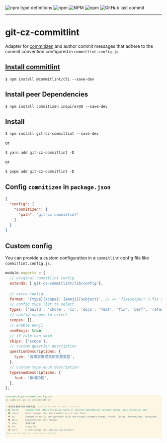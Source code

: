![npm type definitions](https://img.shields.io/npm/types/git-cz-commitlint)
![npm](https://img.shields.io/npm/v/git-cz-commitlint)
![NPM](https://img.shields.io/npm/l/git-cz-commitlint)
![npm](https://img.shields.io/npm/dw/git-cz-commitlint)
![GitHub last commit](https://img.shields.io/github/last-commit/yantaolu/git-cz-commitlint)

---

# git-cz-commitlint

Adapter for [commitizen](http://commitizen.github.io/cz-cli/) and author commit messages that adhere to the commit convention configured in `commitlint.config.js`.

## [Install commitlint](https://commitlint.js.org/#/guides-local-setup)

```
$ npm install @commitlint/cli --save-dev
```

## Install peer Dependencies

```
$ npm install commitizen inquirer@8 --save-dev
```

## Install

```
$ npm install git-cz-commitlint --save-dev
```

or

```
$ yarn add git-cz-commitlint -D
```

or

```
$ pnpm add git-cz-commitlint -D
```

## Config `commitizen` in `package.json`
```json
{
  "config": {
    "commitizen": {
      "path": "git-cz-commitlint"
    }
  }
}
```

## Custom config

You can provide a custom configuration in a `commitlint` config file like `commitlint.config.js`.

```js
module.exports = {
  // original commitlint config
  extends: ['git-cz-commitlint/lib/config'],

  // extra config
  format: '{type}{scope}: {emoji}{subject}', // => 'fix(scope): 🐛 fix xxx'
  // config type list to select
  types: ['build', 'chore', 'ci', 'docs', 'feat', 'fix', 'perf', 'refactor', 'revert', 'style', 'test'],
  // config scopes to select
  scopes: [],
  // enable emoji
  useEmoji: true,
  // if rule can skip
  skips: ['scope'],
  // custom question description
  questionDescriptions: {
    type: '选择您要提交的变更类型',
  },
  // custom type enum description
  typeEnumDescriptions: {
    feat: '新增功能',
  },
};
```

![img.png](https://raw.githubusercontent.com/yantaolu/git-cz-commitlint/main/img.png)

